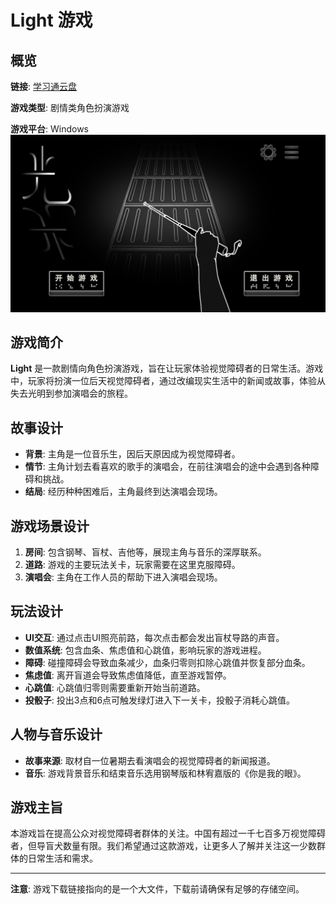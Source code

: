 
# Light 游戏

## 概览

**链接**: 
[学习通云盘](https://pan-yz.cldisk.com/external/m/file/1046115469885538304)

**游戏类型**: 剧情类角色扮演游戏

**游戏平台**: Windows
![本地路径](image.png "首页")

## 游戏简介

**Light** 是一款剧情向角色扮演游戏，旨在让玩家体验视觉障碍者的日常生活。游戏中，玩家将扮演一位后天视觉障碍者，通过改编现实生活中的新闻或故事，体验从失去光明到参加演唱会的旅程。

## 故事设计

- **背景**: 主角是一位音乐生，因后天原因成为视觉障碍者。
- **情节**: 主角计划去看喜欢的歌手的演唱会，在前往演唱会的途中会遇到各种障碍和挑战。
- **结局**: 经历种种困难后，主角最终到达演唱会现场。

## 游戏场景设计

1. **房间**: 包含钢琴、盲杖、吉他等，展现主角与音乐的深厚联系。
2. **道路**: 游戏的主要玩法关卡，玩家需要在这里克服障碍。
3. **演唱会**: 主角在工作人员的帮助下进入演唱会现场。

## 玩法设计

- **UI交互**: 通过点击UI照亮前路，每次点击都会发出盲杖导路的声音。
- **数值系统**: 包含血条、焦虑值和心跳值，影响玩家的游戏进程。
- **障碍**: 碰撞障碍会导致血条减少，血条归零则扣除心跳值并恢复部分血条。
- **焦虑值**: 离开盲道会导致焦虑值降低，直至游戏暂停。
- **心跳值**: 心跳值归零则需要重新开始当前道路。
- **投骰子**: 投出3点和6点可触发绿灯进入下一关卡，投骰子消耗心跳值。

## 人物与音乐设计

- **故事来源**: 取材自一位暑期去看演唱会的视觉障碍者的新闻报道。
- **音乐**: 游戏背景音乐和结束音乐选用钢琴版和林宥嘉版的《你是我的眼》。

## 游戏主旨

本游戏旨在提高公众对视觉障碍者群体的关注。中国有超过一千七百多万视觉障碍者，但导盲犬数量有限。我们希望通过这款游戏，让更多人了解并关注这一少数群体的日常生活和需求。

---

**注意**: 游戏下载链接指向的是一个大文件，下载前请确保有足够的存储空间。
